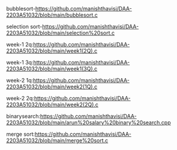 bubblesort-https://github.com/manishthavisi/DAA-2203A51032/blob/main/bubblesort.c

selection sort-https://github.com/manishthavisi/DAA-2203A51032/blob/main/selection%20sort.c

week-1 2q:https://github.com/manishthavisi/DAA-2203A51032/blob/main/week1(2Q).c

week-1 3q:https://github.com/manishthavisi/DAA-2203A51032/blob/main/week1(3Q).c

week-2 1q:https://github.com/manishthavisi/DAA-2203A51032/blob/main/week2(1Q).c

week-2 2q:https://github.com/manishthavisi/DAA-2203A51032/blob/main/week2(2Q).c

binarysearch:https://github.com/manishthavisi/DAA-2203A51032/blob/main/arun%20salary%20binary%20search.cpp

merge sort:https://github.com/manishthavisi/DAA-2203A51032/blob/main/merge%20sort.c
